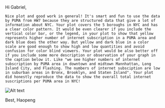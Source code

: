 Hi Gabriel,

    Nice plot and good work in general! It's smart and fun to use the data by PUMA from HW7 because they are structured data that give a lot of information about NYC. Your plot covers the 5 boroughs in NYC and has a clear color pattern. It would be even clearer if you include the vertical color bar, or the legend, in your plot to show that yellow represents higher number of internet subscription in a PUMA area and dark blue does the other way. But yellow and dark blue in a color scale are good enough to show high and low quantities and avoid confusion for color blind viewers. Your plot would be also better off if you include some more description or observation of your graph in the caption below it. Like "we see higher numbers of internet subscription by PUMA area in downtown and midtown Mannhattan, Long Island City, and Flashing. The numbers of internet subsciption are low in suburban areas in Bronx, Brooklyn, and Staten Island". Your plot did honestly reproduce the data to show the overall total internet suscriptions per PUMA area in NYC!

![Alt text](Assignment1.png)

Best,
Haopeng
